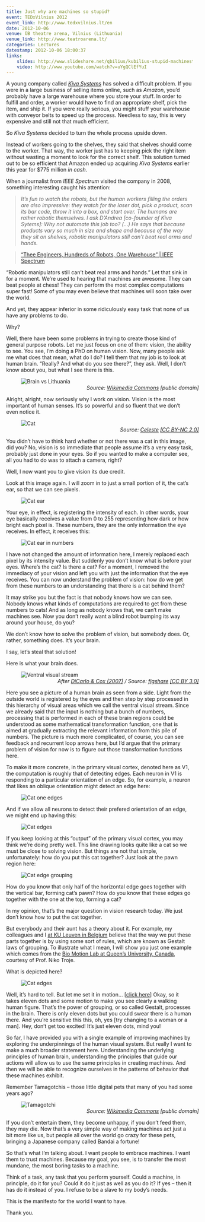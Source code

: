 ```yaml
---
title: Just why are machines so stupid?
event: TEDxVilnius 2012
event_link: http://www.tedxvilnius.lt/en
date: 2012-10-06
venue: ŪB theatre arena, Vilnius (Lithuania)
venue_link: http://www.teatroarena.lt/
categories: Lectures
datestamp: 2012-10-06 18:00:37
links:
    slides: http://www.slideshare.net/qbilius/kubilius-stupid-machinestedxwithurls-15628922
    video: http://www.youtube.com/watch?v=uYgQClEfYuI
---
```


A young company called [*Kiva Systems*](http://www.kivasystems.com/) has solved a difficult problem. If you were in a large business of selling items online, such as *Amazon*, you’d probably have a large warehouse where you store your stuff. In order to fulfill and order, a worker would have to find an appropriate shelf, pick the item, and ship it. If you were really serious, you might stuff your warehouse with conveyor belts to speed up the process. Needless to say, this is very expensive and still not that much efficient.

So *Kiva Systems* decided to turn the whole process upside down.

Instead of workers going to the shelves, they said that shelves should come to the worker. That way, the worker just has to keeping pick the right item without wasting a moment to look for the correct shelf. This solution turned out to be so efficient that Amazon ended up acquiring *Kiva Systems* earlier this year for \$775 million *in cash*.

When a journalist from *IEEE Spectrum* visited the company in 2008, something interesting caught his attention:

> *It’s fun to watch the robots, but the human workers filling the orders are also impressive: they watch for the laser dot, pick a product, scan its bar code, throw it into a box, and start over. The humans are rather robotic themselves. I ask D’Andrea [co-founder of Kiva Sytems]: Why not automate this job too? (…) He says that because products vary so much in size and shape and because of the way they sit on shelves, robotic manipulators still can’t beat real arms and hands.*

> [“Thee Engineers, Hundreds of Robots, One Warehouse” | IEEE Spectrum](http://spectrum.ieee.org/robotics/robotics-software/three-engineers-hundreds-of-robots-one-warehouse/2)

“Robotic manipulators still can’t beat real arms and hands.” Let that sink in for a moment. We’re used to hearing that machines are awesome. They can beat people at chess! They can perform the most complex computations super fast! Some of you may even believe that machines will soon take over the world.

And yet, they appear inferior in some ridiculously easy task that none of us have any problems to do.

Why?

Well, there have been some problems in trying to create those kind of general purpose robots. Let me just focus on one of them: vision, the ability to see. You see, I’m doing a PhD on human vision. Now, many people ask me what does that mean, what do I do? I tell them that my job is to look at human brain. “Really? And what do you see there?”, they ask. Well, I don’t know about you, but what I see there is this.

<figure>
    <img alt="Brain vs Lithuania" src="img/brain_lithuania.png" />
    <figcaption style="text-align:right; width:480px; font-style:italic">Source: <a href="http://commons.wikimedia.org/wiki/File:LietuvaMiestams.png">Wikimedia Commons</a> [public domain]</figcaption>
</figure>

Alright, alright, now seriously why I work on vision. Vision is the most important of human senses. It’s so powerful and so fluent that we don’t even notice it.

<figure>
    <img alt="Cat" src="img/cat.jpg" />
    <figcaption style="text-align:right; width:480px; font-style:italic">Source: <a href="http://www.flickr.com/photos/celesterc/444784759/">Celeste</a> <a href="http://creativecommons.org/licenses/by-nc/2.0/deed.en">[CC BY-NC 2.0]</a></figcaption>
</figure>

You didn’t have to think hard whether or not there was a cat in this image, did you? No, vision is so immediate that people assume it’s a very easy task, probably just done in your eyes. So if you wanted to make a computer see, all you had to do was to attach a camera, right?

Well, I now want you to give vision its due credit.

Look at this image again. I will zoom in to just a small portion of it, the cat’s ear, so that we can see pixels.

<figure>
    <img alt="Cat ear" src="img/cat_ear.jpg" />
</figure>

Your eye, in effect, is registering the intensity of each. In other words, your eye basically receives a value from 0 to 255 representing how dark or how bright each pixel is. These numbers, they are the only information the eye receives. In effect, it receives this:

<figure>
    <img alt="Cat ear in numbers" src="img/num_color.png" />
</figure>

I have not changed the amount of information here, I merely replaced each pixel by its intensity value. But suddenly you don’t know what is before your eyes. Where’s the cat? Is there a cat? For a moment, I removed the immediacy of your vision and left you with just the information that the eye receives. You can now understand the problem of vision: how do we get from these numbers to an understanding that there is a cat behind them?

It may strike you but the fact is that nobody knows how we can see. Nobody knows what kinds of computations are required to get from these numbers to cats! And as long as nobody knows that, we can’t make machines see. Now you don’t really want a blind robot bumping its way around your house, do you?

We don’t know how to solve the problem of vision, but somebody does. Or, rather, something does. It’s your brain.

I say, let’s steal that solution!

Here is what your brain does.

<figure>
    <img alt="Ventral visual stream" src="img/visual_stream_small.png" />
    <figcaption style="text-align:right; width:480px; font-style:italic">After <a href="http://dx.doi.org/10.1016/j.tics.2007.06.010">DiCarlo & Cox (2007)</a> / Source: <a href="http://dx.doi.org/10.6084/m9.figshare.106794">figshare</a> <a href="http://creativecommons.org/licenses/by/3.0/">[CC BY 3.0]</a></figcaption>
</figure>

Here you see a picture of a human brain as seen from a side. Light from the outside world is registered by the eyes and then step by step processed in this hierarchy of visual areas which we call the ventral visual stream. Since we already said that the input is nothing but a bunch of numbers, processing that is performed in each of these brain regions could be understood as some mathematical transformation function, one that is aimed at gradually extracting the relevant information from this pile of numbers. The picture is much more complicated, of course, you can see feedback and recurrent loop arrows here, but I’d argue that the primary problem of vision for now is to figure out those transformation functions here.

To make it more concrete, in the primary visual cortex, denoted here as V1, the computation is roughly that of detecting edges. Each neuron in V1 is responding to a particular orientation of an edge. So, for example, a neuron that likes an oblique orientation might detect an edge here:

<figure>
    <img alt="Cat one edges" src="img/cat_edges_one.jpg" />
</figure>

And if we allow all neurons to detect their prefered orientation of an edge, we might end up having this:

<figure>
    <img alt="Cat edges" src="img/cat_edges.jpg" />
</figure>

If you keep looking at this “output” of the primary visual cortex, you may think we’re doing pretty well. This line drawing looks quite like a cat so we must be close to solving vision. But things are not that simple, unfortunately: how do you put this cat together? Just look at the pawn region here:

<figure>
    <img alt="Cat edge grouping" src="img/cat_grouping.png" />
</figure>

How do you know that only half of the horizontal edge goes together with the vertical bar, forming cat’s pawn? How do you know that these edges go together with the one at the top, forming a cat?

In my opinion, that’s the major question in vision research today. We just don’t know how to put the cat together.

But everybody and their aunt has a theory about it. For example, my colleagues and I [at KU Leuven in Belgium](http://www.gestaltrevision.be) believe that the way we put these parts together is by using some sort of rules, which are known as Gestalt laws of grouping. To illustrate what I mean, I will show you just one example which comes from the [Bio Motion Lab at Queen’s University, Canada](http://www.biomotionlab.ca), courtesy of Prof. Niko Troje.

What is depicted here?

<figure>
    <img alt="Cat edges" src="img/bmg.png" />
</figure>

Well, it’s hard to tell. But let me set it in motion… [[click here](http://www.biomotionlab.ca/Demos/BMLgender.html)] Okay, so it takes eleven dots and some motion to make you see clearly a walking human figure. That’s the power of grouping, or so called Gestalt, processes in the brain. There is only eleven dots but you could swear there is a human there. And you’re sensitive this this, oh, yes [try changing to a woman or a man]. Hey, don’t get too excited! It’s just eleven dots, mind you!

So far, I have provided you with a single example of improving machines by exploring the underpinnings of the human visual system. But really I want to make a much broader statement here. Understanding the underlying principles of human brain, understanding the principles that guide our actions will allow us to use the same principles in creating machines. And then we will be able to recognize ourselves in the patterns of behavior that these machines exhibit.

Remember Tamagotchis – those little digital pets that many of you had some years ago?

<figure>
    <img alt="Tamagotchi" src="img/tamagotchi.jpg" />
    <figcaption style="text-align:right; width:480px; font-style:italic">Source: <a href="http://commons.wikimedia.org/wiki/File:Tamagotchi_0124_ubt.jpeg">Wikimedia Commons</a> [public domain]</figcaption>
</figure>

If you don’t entertain them, they become unhappy, if you don’t feed them, they may die. Now that’s a very simple way of making machines act just a bit more like us, but people all over the world go crazy for these pets, bringing a Japanese company called Bandai a fortune!

So that’s what I’m talking about. I want people to embrace machines. I want them to trust machines. Because my goal, you see, is to transfer the most mundane, the most boring tasks to a machine.

Think of a task, any task that you perform yourself. Could a machine, in principle, do it for you? Could it do it just as well as you do it? If yes – then it has do it instead of you. I refuse to be a slave to my body’s needs.

This is the manifesto for the world I want to have.

Thank you.
